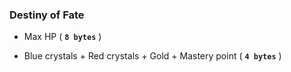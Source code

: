 ### Destiny of Fate 

* Max HP ( **`8 bytes`** )

* Blue crystals + Red crystals + Gold + Mastery point  ( **`4 bytes`** )

